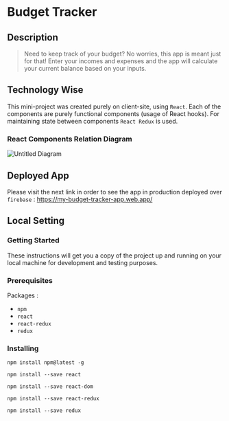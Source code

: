 
# Budget Tracker
## Description
> Need to keep track of your budget? No worries, this app is meant just for that! Enter your incomes and expenses and the app will calculate your current balance based on your inputs.
## Technology Wise
This mini-project was created purely on client-site, using `React`. 
Each of the components are purely functional components (usage of React hooks).
For maintaining state between components `React Redux` is used.
### React Components Relation Diagram
![Untitled Diagram](https://user-images.githubusercontent.com/64191302/86010653-5ec85e00-ba24-11ea-9bcd-2ddfb45e865e.png)
## Deployed App
Please visit the next link in order to see the app in production deployed over `firebase` : https://my-budget-tracker-app.web.app/
## Local Setting
### Getting Started
These instructions will get you a copy of the project up and running on your local machine for development and testing purposes.
### Prerequisites
Packages :
* `npm`
* `react`
* `react-redux`
* `redux`
### Installing
```
npm install npm@latest -g

npm install --save react

npm install --save react-dom

npm install --save react-redux

npm install --save redux

```
